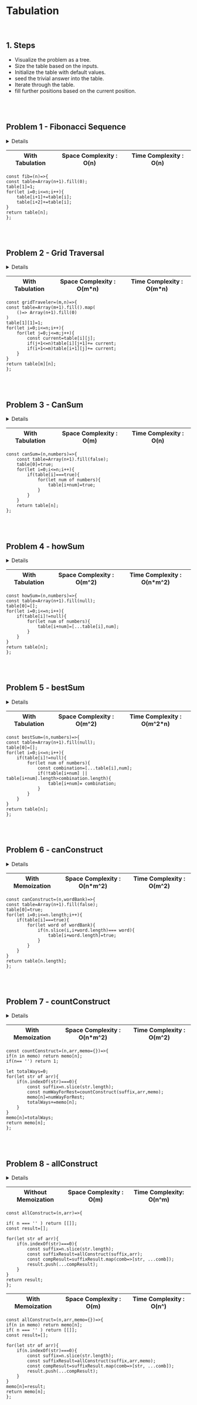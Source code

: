 # Tabulation
<br/>

## 1. Steps
- Visualize the problem as a tree.
- Size the table based on the inputs.
- Initialize the table with default values.
- seed the trivial answer into the table.
- Iterate through the table.
- fill further positions based on the current position.

<br/><br/>

## Problem 1 - Fibonacci Sequence
<details>
<pre>
Write a function fib(n) that takes in a number as an argument.
The function should return the n-th number of the fibonacci sequence.
The 1st and 2nd number of the sequence is 1.

To generate the next number of the sequence, we sum the previous two.
js object, keys will be arg to fn, value will be the return value.
</pre>
</details>

| With Tabulation | Space Complexity : O(n) | Time Complexity : O(n) |
|-----|-----|-----|

	const fib=(n)=>{
    const table=Array(n+1).fill(0);
    table[1]=1;
    for(let i=0;i<=n;i++){
        table[i+1]+=table[i];
        table[i+2]+=table[i];
    }
    return table[n];
	};

<br/><br/>

## Problem 2 - Grid Traversal
<details>
<pre>
Say that your are a traveler on a 2D grid. You begin in the 
top-left corner and your goal is to travel to the bottom-right
corner. You may only move down or right.
In how ways can you travel to the goal on a grid with dimension m*n?
write a function gridTraveler(m,n) that calculates this.
</pre>
</details>


| With Tabulation | Space Complexity : O(m*n) | Time Complexity : O(m*n) |
|-----|-----|-----|

	const gridTraveler=(m,n)=>{
    const table=Array(m+1).fill().map(
        ()=> Array(n+1).fill(0)
    )
    table[1][1]=1;
    for(let i=0;i<=n;i++){
        for(let j=0;j<=m;j++){
            const current=table[i][j];
            if(j+1<=n)table[i][j+1]+= current;
            if(i+1<=m)table[i+1][j]+= current;
        }
    }
    return table[m][n];
	};

<br/><br/>

## Problem 3 - CanSum
<details>
<pre>
 Write a function canSum(targetSum, numbers) that takes in a 
 targetSum and an array of numbers a arguments.
 The function should return a boolean indicating whether or not it
 is possible to generate the targetSum using numbers from the array.
</pre>
</details>

| With Tabulation | Space Complexity : O(m) | Time Complexity : O(n) |
|-----|-----|-----|

	const canSum=(n,numbers)=>{
		const table=Array(n+1).fill(false);
		table[0]=true;
		for(let i=0;i<=n;i++){
			if(table[i]===true){
				for(let num of numbers){
					table[i+num]=true;
				}
			}
		}
		return table[n];
	};

<br/><br/>

## Problem 4 - howSum
<details>
<pre>
 Write a function howSum(targetSum, numbers) that takes in a
 targetSum and an array of numbers as arguments.

 The function should return an array containing any combination of
 elements that add up to exactly the targetSum. If there is no 
 combination that adds up to the targetSum, then return null.

 If there are multiple combinations possible, you may return any single one.
</pre>
</details>

| With Tabulation | Space Complexity : O(m^2) | Time Complexity : O(n*m^2) |
|-----|-----|-----|

	const howSum=(n,numbers)=>{
    const table=Array(n+1).fill(null);
    table[0]=[];
    for(let i=0;i<=n;i++){
        if(table[i]!=null){
            for(let num of numbers){
                table[i+num]=[...table[i],num];
            }
        }
    }
    return table[n];
	};

<br/><br/>

## Problem 5 - bestSum
<details>
<pre>
 Write a function bestSum(targetSum, numbers) that takes in a
 targetSum and an array of numbers as arguments.

 The function should return an array containing the shortest
 combination of numbers that add up to exactly the targetSum.

 If there is a tie for the shortest combination, you may return any
 one of the shortest.
</pre>
</details>

| With Tabulation | Space Complexity : O(m^2) | Time Complexity : O(m^2*n) |
|-----|-----|-----|

	const bestSum=(n,numbers)=>{
    const table=Array(n+1).fill(null);
    table[0]=[];
    for(let i=0;i<=n;i++){
        if(table[i]!=null){
            for(let num of numbers){
                const combination=[...table[i],num];
                if(!table[i+num] || table[i+num].length>combination.length){
                    table[i+num]= combination;
                }
            }
        }
    }
    return table[n];
	};

<br/><br/>

## Problem 6 - canConstruct
<details>
<pre>
Write a function can Construct(n,wordBank) that accepts a
target string and an array of strings.

The function should return a boolean indicating whether or not the
target can be constructed by concatenating elements of the 
wordBank array.
</pre>
</details>

| With Memoization | Space Complexity : O(n*m^2) | Time Complexity : O(m^2) |
|-----|-----|-----|

	const canConstruct=(n,wordBank)=>{
    const table=Array(n+1).fill(false);
    table[0]=true;
    for(let i=0;i<=n.length;i++){
        if(table[i]===true){
            for(let word of wordBank){
                if(n.slice(i,i+word.length)=== word){
                    table[i+word.length]=true;
                }
            }
        }
    }
    return table[n.length];
	};

<br/><br/>

## Problem 7 - countConstruct
<details>
<pre>
Write a function countConstruct(target, wordBank) that accepts a target string and an array of strings.

The function should return the number of ways that the target can be constructed by concatenating elements of the wordBank array.

You may reuse elements of wordBank as may times as needed.
</pre>
</details>

| With Memoization | Space Complexity : O(n*m^2) | Time Complexity : O(m^2) |
|-----|-----|-----|

	const countConstruct=(n,arr,memo={})=>{
	if(n in memo) return memo[n];
	if(n== '') return 1;

	let totalWays=0;
	for(let str of arr){
		if(n.indexOf(str)===0){
			const suffix=n.slice(str.length);
			const numWayForRest=countConstruct(suffix,arr,memo);
			memo[n]=numWayForRest;
			totalWays+=memo[n];
		}
	}
	memo[n]=totalWays;
	return memo[n];
	};

<br/><br/>

## Problem 8 - allConstruct
<details>
<pre>
Write a function allConstruct(target, wordBank) that accepts a target string and an array of strings.

The function should return a 2D array containing all of the ways
that the target can be constructed by concatenating elements of 
the wordBank array. Each element of the 2D array should represent
one combination that constructs the target.

You may reuse elements of wordBank as may times as needed.
</pre>
</details>

| Without Memoization | Space Complexity : O(m) | Time Complexity: O(n^m) |
|-----|-----|-----|

	const allConstruct=(n,arr)=>{

	if( n === '' ) return [[]];
	const result=[];
	
	for(let str of arr){
		if(n.indexOf(str)===0){
			const suffix=n.slice(str.length);
			const suffixResult=allConstruct(suffix,arr);
			const compResult=suffixResult.map(comb=>[str, ...comb]);
			result.push(...compResult);
		}
	}
	return result;
	};

| With Memoization | Space Complexity : O(m) | Time Complexity : O(n^) |
|-----|-----|-----|

	const allConstruct=(n,arr,memo={})=>{
	if(n in memo) return memo[n];
	if( n === '' ) return [[]];
	const result=[];
	
	for(let str of arr){
		if(n.indexOf(str)===0){
			const suffix=n.slice(str.length);
			const suffixResult=allConstruct(suffix,arr,memo);
			const compResult=suffixResult.map(comb=>[str, ...comb]);
			result.push(...compResult);
		}
	}
	memo[n]=result;
	return memo[n];
	};

<br/><br/>